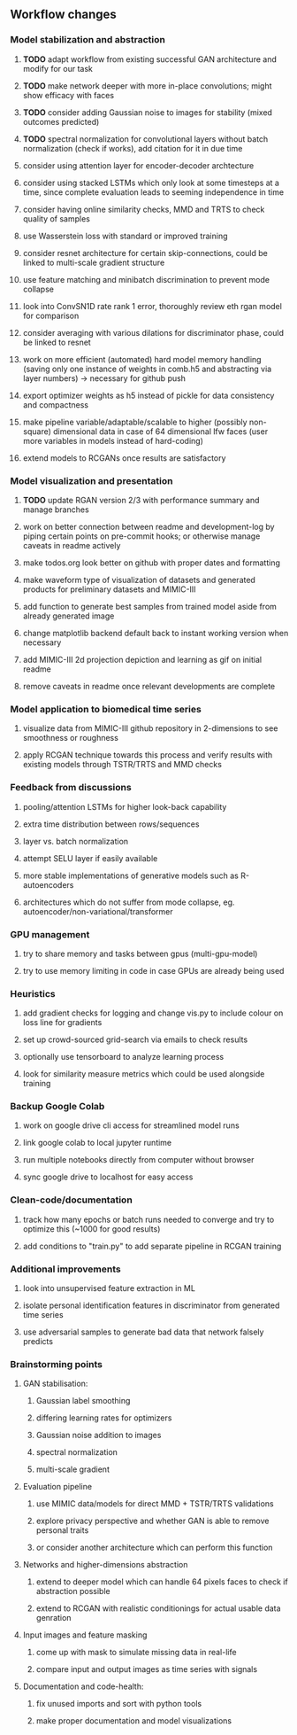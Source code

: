 Workflow changes
----------------

### Model stabilization and abstraction

1.  **TODO** adapt workflow from existing successful GAN
    architecture and modify for our task

2.  **TODO** make network deeper with more in-place
    convolutions; might show efficacy with faces

3.  **TODO** consider adding Gaussian noise to images for
    stability (mixed outcomes predicted)

4.  **TODO** spectral normalization for convolutional layers
    without batch normalization (check if works), add citation for it in
    due time

5.  consider using attention layer for encoder-decoder archtecture

6.  consider using stacked LSTMs which only look at some timesteps at a
    time, since complete evaluation leads to seeming independence in
    time

7.  consider having online similarity checks, MMD and TRTS to check
    quality of samples

8.  use Wasserstein loss with standard or improved training

9.  consider resnet architecture for certain skip-connections, could be
    linked to multi-scale gradient structure

10. use feature matching and minibatch discrimination to prevent mode
    collapse

11. look into ConvSN1D rate rank 1 error, thoroughly review eth rgan
    model for comparison

12. consider averaging with various dilations for discriminator phase,
    could be linked to resnet

13. work on more efficient (automated) hard model memory handling
    (saving only one instance of weights in comb.h5 and abstracting via
    layer numbers) -\> necessary for github push

14. export optimizer weights as h5 instead of pickle for data
    consistency and compactness

15. make pipeline variable/adaptable/scalable to higher (possibly
    non-square) dimensional data in case of 64 dimensional lfw faces
    (user more variables in models instead of hard-coding)

16. extend models to RCGANs once results are satisfactory

### Model visualization and presentation

1.  **TODO** update RGAN version 2/3 with performance summary
    and manage branches

2.  work on better connection between readme and development-log by
    piping certain points on pre-commit hooks; or otherwise manage
    caveats in readme actively

3.  make todos.org look better on github with proper dates and
    formatting

4.  make waveform type of visualization of datasets and generated
    products for preliminary datasets and MIMIC-III

5.  add function to generate best samples from trained model aside from
    already generated image

6.  change matplotlib backend default back to instant working version
    when necessary

7.  add MIMIC-III 2d projection depiction and learning as gif on initial
    readme

8.  remove caveats in readme once relevant developments are complete

### Model application to biomedical time series

1.  visualize data from MIMIC-III github repository in 2-dimensions to
    see smoothness or roughness

2.  apply RCGAN technique towards this process and verify results with
    existing models through TSTR/TRTS and MMD checks

### Feedback from discussions

1.  pooling/attention LSTMs for higher look-back capability

2.  extra time distribution between rows/sequences

3.  layer vs. batch normalization

4.  attempt SELU layer if easily available

5.  more stable implementations of generative models such as
    R-autoencoders

6.  architectures which do not suffer from mode collapse, eg.
    autoencoder/non-variational/transformer

### GPU management

1.  try to share memory and tasks between gpus (multi-gpu-model)

2.  try to use memory limiting in code in case GPUs are already being
    used

### Heuristics

1.  add gradient checks for logging and change vis.py to include colour
    on loss line for gradients

2.  set up crowd-sourced grid-search via emails to check results

3.  optionally use tensorboard to analyze learning process

4.  look for similarity measure metrics which could be used alongside
    training

### Backup Google Colab

1.  work on google drive cli access for streamlined model runs

2.  link google colab to local jupyter runtime

3.  run multiple notebooks directly from computer without browser

4.  sync google drive to localhost for easy access

### Clean-code/documentation

1.  track how many epochs or batch runs needed to converge and try to
    optimize this (\~1000 for good results)

2.  add conditions to \"train.py\" to add separate pipeline in RCGAN
    training

### Additional improvements

1.  look into unsupervised feature extraction in ML

2.  isolate personal identification features in discriminator from
    generated time series

3.  use adversarial samples to generate bad data that network falsely
    predicts

### Brainstorming points

1.  GAN stabilisation:

    1.  Gaussian label smoothing

    2.  differing learning rates for optimizers

    3.  Gaussian noise addition to images

    4.  spectral normalization

    5.  multi-scale gradient

2.  Evaluation pipeline

    1.  use MIMIC data/models for direct MMD + TSTR/TRTS validations

    2.  explore privacy perspective and whether GAN is able to remove
        personal traits

    3.  or consider another architecture which can perform this function

3.  Networks and higher-dimensions abstraction

    1.  extend to deeper model which can handle 64 pixels faces to check
        if abstraction possible

    2.  extend to RCGAN with realistic conditionings for actual usable
        data genration

4.  Input images and feature masking

    1.  come up with mask to simulate missing data in real-life

    2.  compare input and output images as time series with signals

5.  Documentation and code-health:

    1.  fix unused imports and sort with python tools

    2.  make proper documentation and model visualizations
